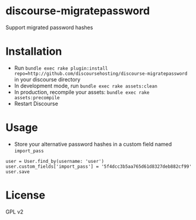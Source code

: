discourse-migratepassword
=========================

Support migrated password hashes


Installation
============

* Run `bundle exec rake plugin:install repo=http://github.com/discoursehosting/discourse-migratepassword` in your discourse directory
* In development mode, run `bundle exec rake assets:clean`
* In production, recompile your assets: `bundle exec rake assets:precompile`
* Restart Discourse

Usage
=====

* Store your alternative password hashes in a custom field named `import_pass`
```
user = User.find_by(username: 'user')
user.custom_fields['import_pass'] = '5f4dcc3b5aa765d61d8327deb882cf99'
user.save
```
  
License
=======

GPL v2
